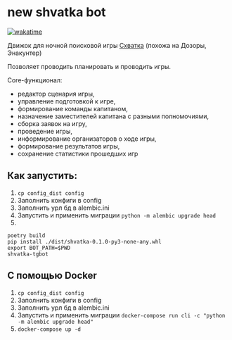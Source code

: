 # new shvatka bot

[![wakatime](https://wakatime.com/badge/github/bomzheg/Shvatka.svg)](https://wakatime.com/badge/github/bomzheg/Shvatka)

Движок для ночной поисковой игры [Схватка](https://ru.wikipedia.org/wiki/%D0%A1%D1%85%D0%B2%D0%B0%D1%82%D0%BA%D0%B0_(%D0%B8%D0%B3%D1%80%D0%B0)) (похожа на Дозоры, Энакунтер)

Позволяет проводить планировать и проводить игры.

Core-функционал: 
- редактор сценария игры, 
- управление подготовкой к игре, 
- формирование команды капитаном, 
- назначение заместителей капитана с разными полномочиями, 
- сборка заявок на игру, 
- проведение игры, 
- информирование организаторов о ходе игры, 
- формирование результатов игры, 
- сохранение статистики прошедших игр


## Как запустить:
1. `cp config_dist config`
2. Заполнить конфиги в config
3. Заполнить урл бд в alembic.ini
4. Запустить и применить миграции `python -m alembic upgrade head`
5. 
```shell
poetry build
pip install ./dist/shvatka-0.1.0-py3-none-any.whl
export BOT_PATH=$PWD
shvatka-tgbot
```

## С помощью Docker
1. `cp config_dist config`
2. Заполнить конфиги в config
3. Заполнить урл бд в alembic.ini
4. Запустить и применить миграции `docker-compose run cli -c "python -m alembic upgrade head"`
5. `docker-compose up -d`
